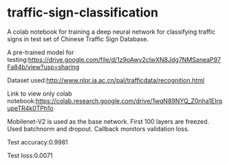 # traffic-sign-classification
A colab notebook for training a deep neural network for classifying traffic signs in test set of Chinese Traffic Sign Database.

A pre-trained model for testing:https://drive.google.com/file/d/1z9oAwv2clwXN8Jdg7NMSaneaP97Fa84b/view?usp=sharing

Dataset used:http://www.nlpr.ia.ac.cn/pal/trafficdata/recognition.html

Link to view only colab notebook:https://colab.research.google.com/drive/1wqN89NYQ_Z0nha1EIrqupeTR4k0TPh1o

Mobilenet-V2 is used as the base network. First 100 layers are freezed. Used batchnorm and dropout. Callback monitors validation loss.

Test accuracy:0.9981

Test loss:0.0071
